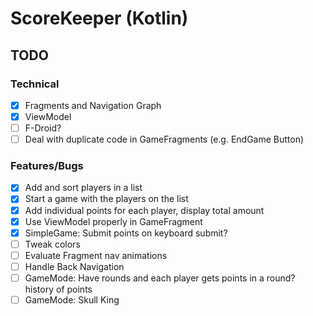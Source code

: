 # ScoreKeeper (Kotlin)

## TODO

### Technical
- [x] Fragments and Navigation Graph
- [x] ViewModel
- [ ] F-Droid?
- [ ] Deal with duplicate code in GameFragments (e.g. EndGame Button)

### Features/Bugs

- [x] Add and sort players in a list
- [x] Start a game with the players on the list
- [x] Add individual points for each player, display total amount
- [x] Use ViewModel properly in GameFragment
- [x] SimpleGame: Submit points on keyboard submit?
- [ ] Tweak colors
- [ ] Evaluate Fragment nav animations
- [ ] Handle Back Navigation
- [ ] GameMode: Have rounds and each player gets points in a round? history of points
- [ ] GameMode: Skull King
